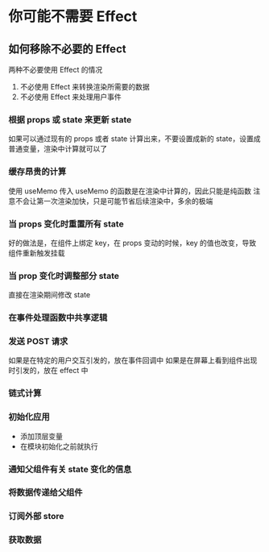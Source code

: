 # 你可能不需要 Effect
## 如何移除不必要的 Effect
两种不必要使用 Effect 的情况
1. 不必使用 Effect 来转换渲染所需要的数据
2. 不必使用 Effect 来处理用户事件

### 根据 props 或 state 来更新 state
如果可以通过现有的 props 或者 state 计算出来，不要设置成新的 state，设置成普通变量，渲染中计算就可以了

### 缓存昂贵的计算
使用 useMemo
传入 useMemo 的函数是在渲染中计算的，因此只能是纯函数
注意不会让第一次渲染加快，只是可能节省后续渲染中，多余的极端

### 当 props 变化时重置所有 state
好的做法是，在组件上绑定 key，在 props 变动的时候，key 的值也改变，导致组件重新触发挂载

### 当 prop 变化时调整部分 state
直接在渲染期间修改 state

### 在事件处理函数中共享逻辑
### 发送 POST 请求
如果是在特定的用户交互引发的，放在事件回调中
如果是在屏幕上看到组件出现时引发的，放在 effect 中

### 链式计算

### 初始化应用
+ 添加顶层变量
+ 在模块初始化之前就执行

### 通知父组件有关 state 变化的信息
### 将数据传递给父组件
### 订阅外部 store
### 获取数据